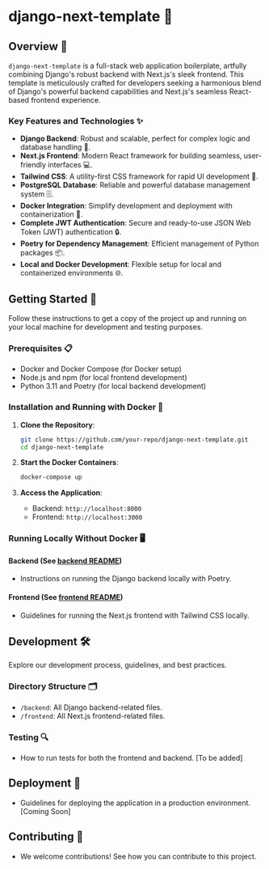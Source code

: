 # django-next-template 🚀

## Overview 📖

`django-next-template` is a full-stack web application boilerplate, artfully combining Django's robust backend with Next.js's sleek frontend. This template is meticulously crafted for developers seeking a harmonious blend of Django's powerful backend capabilities and Next.js's seamless React-based frontend experience.

### Key Features and Technologies ✨

- **Django Backend**: Robust and scalable, perfect for complex logic and database handling 🎯.
- **Next.js Frontend**: Modern React framework for building seamless, user-friendly interfaces 💻.
- **Tailwind CSS**: A utility-first CSS framework for rapid UI development 🎨.
- **PostgreSQL Database**: Reliable and powerful database management system 🗄️.
- **Docker Integration**: Simplify development and deployment with containerization 🐳.
- **Complete JWT Authentication**: Secure and ready-to-use JSON Web Token (JWT) authentication 🔒.
- **Poetry for Dependency Management**: Efficient management of Python packages 📦.
- **Local and Docker Development**: Flexible setup for local and containerized environments 🌐.

## Getting Started 🌟

Follow these instructions to get a copy of the project up and running on your local machine for development and testing purposes.

### Prerequisites 📋

- Docker and Docker Compose (for Docker setup)
- Node.js and npm (for local frontend development)
- Python 3.11 and Poetry (for local backend development)

### Installation and Running with Docker 🐳

1. **Clone the Repository**:
   ```bash
   git clone https://github.com/your-repo/django-next-template.git
   cd django-next-template
   ```

2. **Start the Docker Containers**:
   ```bash
   docker-compose up
   ```

3. **Access the Application**:
   - Backend: `http://localhost:8000`
   - Frontend: `http://localhost:3000`

### Running Locally Without Docker 🖥️

#### Backend (See [backend README](./backend/README.md))

- Instructions on running the Django backend locally with Poetry.

#### Frontend (See [frontend README](./frontend/README.md))

- Guidelines for running the Next.js frontend with Tailwind CSS locally.

## Development 🛠️

Explore our development process, guidelines, and best practices.

### Directory Structure 🗂️

- `/backend`: All Django backend-related files.
- `/frontend`: All Next.js frontend-related files.

### Testing 🔍

- How to run tests for both the frontend and backend. [To be added]

## Deployment 🚀

- Guidelines for deploying the application in a production environment. [Coming Soon]

## Contributing 🤝

- We welcome contributions! See how you can contribute to this project.
